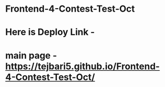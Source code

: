 # Frontend-4-Contest-Test-Oct

# Here is Deploy Link - 

# main page - https://tejbari5.github.io/Frontend-4-Contest-Test-Oct/
